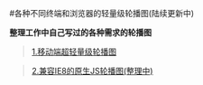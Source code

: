 #各种不同终端和浏览器的轻量级轮播图(陆续更新中)

**整理工作中自己写过的各种需求的轮播图**

>[1.移动端超轻量级轮播图](https://github.com/jawil/slider/tree/master/Mobile-Phone)

>[2.兼容IE8的原生JS轮播图(整理中)]()
